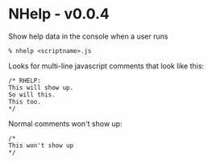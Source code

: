 NHelp - v0.0.4
=============

Show help data in the console when a user runs

	% nhelp <scriptname>.js

Looks for multi-line javascript comments that look like this:

	/* RHELP:
	This will show up.
	So will this.
	This too.
	*/

Normal comments won't show up:

	/*
	This won't show up
	*/
